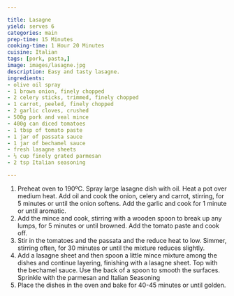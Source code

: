 ```yaml
---

title: Lasagne
yield: serves 6
categories: main
prep-time: 15 Minutes
cooking-time: 1 Hour 20 Minutes
cuisine: Italian
tags: [pork, pasta,]
image: images/lasagne.jpg
description: Easy and tasty lasagne.
ingredients:
- olive oil spray
- 1 brown onion, finely chopped
- 2 celery sticks, trimmed, finely chopped
- 1 carrot, peeled, finely chopped
- 2 garlic cloves, crushed
- 500g pork and veal mince
- 400g can diced tomatoes
- 1 tbsp of tomato paste
- 1 jar of passata sauce
- 1 jar of bechamel sauce
- fresh lasagne sheets
- ⅓ cup finely grated parmesan
- 2 tsp Italian seasoning

---
```




1. Preheat oven to 190ºC. Spray large lasagne dish with oil. Heat a pot over medium heat. Add oil and cook the onion, celery and carrot, stirring, for 5 minutes or until the onion softens. Add the garlic and cook for 1 minute or until aromatic.
2. Add the mince and cook, stirring with a wooden spoon to break up any lumps, for 5 minutes or until browned. Add the tomato paste and cook off.
3. Stir in the tomatoes and the passata and the reduce heat to low. Simmer, stirring often, for 30 minutes or until the mixture reduces slightly.
4. Add a lasagne sheet and then spoon a little mince mixture among the dishes and continue layering, finishing with a lasagne sheet. Top with the bechamel sauce. Use the back of a spoon to smooth the surfaces. Sprinkle with the parmesan and Italian Seasoning
5. Place the dishes in the oven and bake for 40-45 minutes or until golden.
